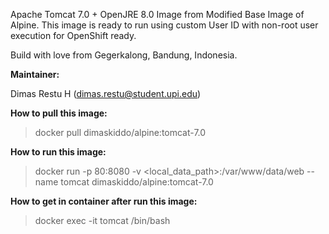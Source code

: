 Apache Tomcat 7.0 + OpenJRE 8.0 Image from Modified Base Image of Alpine. This image is ready to run using custom User ID with non-root user execution for OpenShift ready.

Build with love from Gegerkalong, Bandung, Indonesia.

**Maintainer:**

Dimas Restu H (<dimas.restu@student.upi.edu>)

**How to pull this image:**

> docker pull dimaskiddo/alpine:tomcat-7.0

**How to run this image:**

> docker run -p 80:8080 -v <local_data_path>:/var/www/data/web --name tomcat dimaskiddo/alpine:tomcat-7.0

**How to get in container after run this image:**

> docker exec -it tomcat /bin/bash
